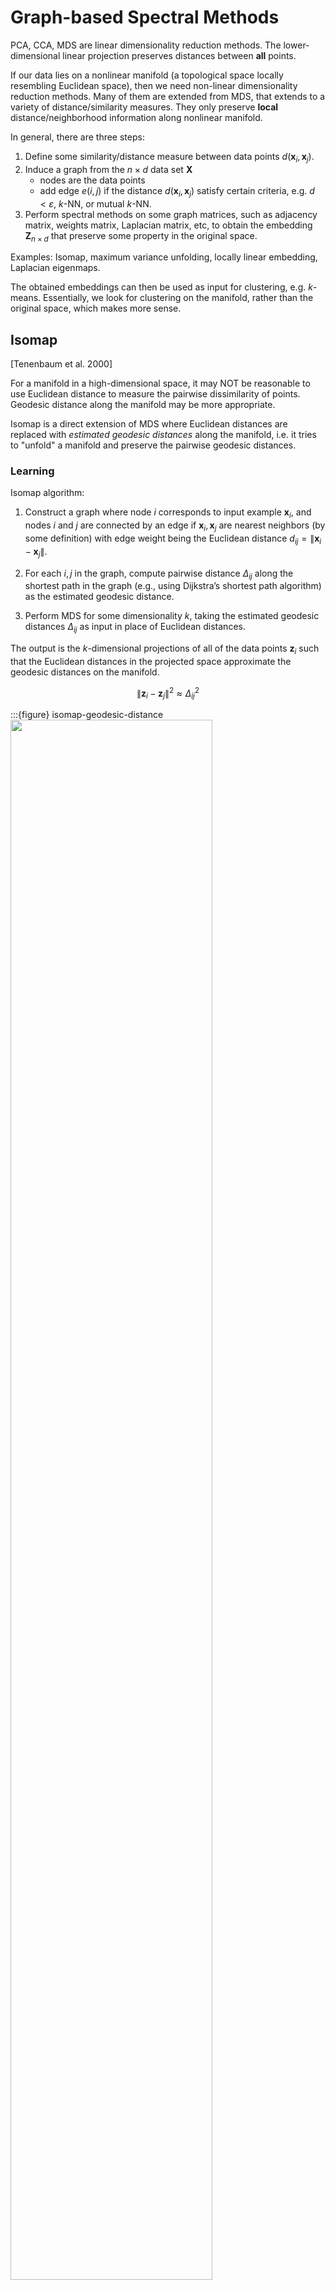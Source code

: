 # Graph-based Spectral Methods

PCA, CCA, MDS are linear dimensionality reduction methods. The lower-dimensional linear projection preserves distances between **all** points.

If our data lies on a nonlinear manifold (a topological space locally resembling Euclidean space), then we need non-linear dimensionality reduction methods. Many of them are extended from MDS, that extends to a variety of distance/similarity measures. They only preserve **local** distance/neighborhood information along nonlinear manifold.

In general, there are three steps:

1. Define some similarity/distance measure between data points $d(\boldsymbol{x}_i ,\boldsymbol{x}_j)$.
2. Induce a graph from the $n \times d$ data set $\boldsymbol{X}$
   - nodes are the data points
   - add edge $e(i,j)$ if the distance $d(\boldsymbol{x}_i,\boldsymbol{x}_j)$ satisfy certain criteria, e.g.  $d<\varepsilon$, $k$-NN, or mutual $k$-NN.
3. Perform spectral methods on some graph matrices, such as adjacency matrix, weights matrix, Laplacian matrix, etc, to obtain the embedding $\boldsymbol{Z} _{n \times d}$ that preserve some property in the original space.


Examples: Isomap, maximum variance unfolding, locally linear embedding, Laplacian eigenmaps.

The obtained embeddings can then be used as input for clustering, e.g. $k$-means. Essentially, we look for clustering on the manifold, rather than the original space, which makes more sense.

## Isomap

[Tenenbaum et al. 2000]

For a manifold in a high-dimensional space, it may NOT be reasonable to use Euclidean distance to measure the pairwise dissimilarity of points. Geodesic distance along the manifold may be more appropriate.

Isomap is a direct extension of MDS where Euclidean distances are replaced with *estimated geodesic distances* along the manifold, i.e. it tries to "unfold" a manifold and preserve the pairwise geodesic distances.


### Learning

Isomap algorithm:

1. Construct a graph where node $i$ corresponds to input example $\boldsymbol{x}_i$, and nodes $i$ and $j$ are connected by an edge if $\boldsymbol{x}_i, \boldsymbol{x}_j$ are nearest neighbors (by some definition) with edge weight being the Euclidean distance $d_{ij} = \left\| \boldsymbol{x}_i -\boldsymbol{x}_j  \right\|$.

1. For each $i,j$ in the graph, compute pairwise distance $\Delta_{i j}$ along the shortest path in the graph (e.g., using Dijkstra’s shortest path algorithm) as the estimated geodesic distance.

1. Perform MDS for some dimensionality $k$, taking the estimated geodesic distances $\Delta_{i j}$ as input in place of Euclidean distances.

The output is the $k$-dimensional projections of all of the data points $\boldsymbol{z}_i$ such that the Euclidean distances in the projected space approximate the geodesic distances on the manifold.

$$
\left\|\boldsymbol{z}_{i}-\boldsymbol{z}_{j}\right\|^{2} \approx \Delta_{i j}^{2}
$$

:::{figure} isomap-geodesic-distance
<img src="../imgs/gb-isomap-d3k2.png" width = "80%" alt=""/>

Isomap with $d=3,k=2$. The blue line is the real geodesic distance and the red line is estimated.  [Livescu 2021]
:::

### Pros Cons

**Pros**

- As the data set size increases, isomap is guaranteed to converge to the correct manifold that the data was drawn from, under certain conditions (e.g. no holes)


**Cons**

- Can be sensitive to the **neighborhood size** used in graph construction, or equivalently to the noise in the data.

    :::{figure} isomap-noise
    <img src="../imgs/gb-isomap-failure.png" width = "70%" alt=""/>

    Isomap fails when there are noises [Livescu 2021]
    :::

- Can't handle **holes** in the manifold. Geodesic distance computation can break. This is because the two points (even with the same color/label) sit in opposite to the hole have large geodesic distance on the manifold, which leads to large Euclidean distance in the projected space.

    :::{figure} gb-isomap-holes
    <img src="../imgs/gb-isomap-holes.png" width = "80%" alt=""/>

    Isomap fails when there are holes [Livescu 2021]
    :::


## Laplacian Eigenmaps

[[Belkin & Niyogi 2003](https://web.cse.ohio-state.edu/~belkin.8/papers/LEM_NC_03.pdf)]

Unlike isomap where the edge weights are local Euclidean distances, Laplacian eigenmaps define edge weights in another way.


### Learning

1. Construct an graph $G = (V, E)$ from data $\boldsymbol{X}$. Add edge $(i, j)$ if $\boldsymbol{x}_i$ and $\boldsymbol{x}_j$ are close, in the sense that
   - $\left\| \boldsymbol{x}_i  - \boldsymbol{x}_j  \right\| < \epsilon$, or
   - $n$-nearest-neighbors

1. Define edge weights as

    $$
    w_{i j}=\left\{\begin{array}{ll}
    \exp \left(-\left\|\boldsymbol{x}_{i}-\boldsymbol{x}_{j}\right\|^{2} / t\right), & (i, j) \in E \\
    0 & \text { otherwise }
    \end{array}\right.
    $$

    where $t$ is a hyperparameter like temperature. As $t = \infty$, $w_{ij} = a_{ij}$.

1. Define a diagonal matrix $\boldsymbol{D}$ with $d_{ii} = \sum_j w_{ij}$. This can be seen as the density around the node $i$. The graph Laplacian is $\boldsymbol{L} = \boldsymbol{D} - \boldsymbol{W}$. The $k$-dimensional representation $\boldsymbol{Z}$ is given by the $k$ bottom eigenvectors (excluding the smallest one, which is $\boldsymbol{1}$) for the generalized eigenvector problem

    $$
    \boldsymbol{L} \boldsymbol{v} = \lambda \boldsymbol{D} \boldsymbol{v}
    $$

    If $G$ is not connected, run this step for each connected component in $G$.

:::{admonition,dropdown,seealso} *Derivation*

We want to preserve locality: if two data points $\boldsymbol{x}_i , \boldsymbol{x}_j$ are close, then their embeddings $\boldsymbol{z}_i , \boldsymbol{z}_j$ are also close. To ensure this, the loss function is formulated as

$$
\sum_{i,j=1}^n w_{ij} \left\| \boldsymbol{z}_i - \boldsymbol{z}_j  \right\|  ^2
$$

where $w_{ij}$ measures the closeness of $i$ and $j$ in $\boldsymbol{X}$. If $i$ and $j$ are close in $\boldsymbol{X}$, then $w_{ij}$ is large, which force $\left\| \boldsymbol{z}_i - \boldsymbol{z}_j  \right\|$ to be small, i.e. $i$ and $j$ are close in $\boldsymbol{Z}$. For $i$ and $j$ that are far away in $\boldsymbol{X}$, don't care. Recall that the objective is to maintain locality.

It can be shown that

$$\begin{aligned}
\sum_{i,j=1}^n w_{ij} \left\| \boldsymbol{z}_i - \boldsymbol{z}_j  \right\|  ^2
&= \sum_{i,j=1}^n w_{ij} \left\| \boldsymbol{Z}^{\top} (\boldsymbol{e} _i - \boldsymbol{e} _j) \right\|  ^2\\
&= 2 \operatorname{tr} \left( \boldsymbol{Z} \boldsymbol{Z} ^{\top} \underbrace{\sum_{ij} w_{ij}(\boldsymbol{e} _i - \boldsymbol{e} _j) (\boldsymbol{e} _i - \boldsymbol{e} _j) ^{\top}}_{=\boldsymbol{L}} \right) \\
&= 2 \operatorname{tr}\left( \boldsymbol{Z} ^{\top} \boldsymbol{L} \boldsymbol{Z} \right) \\
\end{aligned}$$


Hence, our objective is now

$$\begin{aligned}
\min && \operatorname{tr}\left( \boldsymbol{Z} ^{\top} \boldsymbol{L} \boldsymbol{Z} \right) & &&\\
\mathrm{s.t.}
&& \boldsymbol{Z} ^{\top} \boldsymbol{D} \boldsymbol{Z} &= \boldsymbol{I} \\ && \boldsymbol{Z} ^{\top} \boldsymbol{D} \boldsymbol{1} &= \boldsymbol{0} \\
\end{aligned}$$

where the first constraint prevents trivial solution $\boldsymbol{Z} = \boldsymbol{0}$. Actually $\boldsymbol{Z} ^{\top} \boldsymbol{D} \boldsymbol{1} = \boldsymbol{0}$ is not necessary.

The solution ($k$ columns of $\boldsymbol{Z}$) is given by the bottom $k$ eigenvectors (excluding $\boldsymbol{1}$) of the generalized eigenvalue problem

$$
\boldsymbol{L} \boldsymbol{v} = \lambda \boldsymbol{D} \boldsymbol{v}
$$

```{margin}
See [graph Laplacians](graph-laplacian) for details about $\boldsymbol{L} ^\mathrm{rw}$ and $\boldsymbol{L} ^\mathrm{sym}$.
```

Or equivalently, the eigenvectors of random-walk graph Laplacian: $\boldsymbol{L} ^{\mathrm{rw}} = \boldsymbol{D} ^{-1} \boldsymbol{L}$.

To see why the two constraints come from, we can first see a $k=1$ example, i.e. projection onto a line. Suppose the projections are $z_1, \ldots, z_n$, the problem is

$$
\min _{\boldsymbol{z}} \boldsymbol{z} ^{\top} \boldsymbol{L} \boldsymbol{z}
$$

Note that there are two issues
- arbitrary scaling: if $\boldsymbol{z}^*$ is an optimal solution, then a new solution $c\boldsymbol{z}^*$ where $0<c<1$ gives a smaller function value, contradiction. Or we say $\boldsymbol{z} = \boldsymbol{0}$ is a trivial solution.
- translational invariance: if $\boldsymbol{z} ^*$ is an optimal solution, then a new solution $\boldsymbol{z} ^* + c\boldsymbol{1}$ gives the same function value.

```{margin}
The matrix $\boldsymbol{D}$ here is introduced by the authors in the original paper to reflect vertex importance. Actually replacing $\boldsymbol{D}$ by $\boldsymbol{I}$ also solve these two issues.
```

To solve these two issues, we add two constraints $\boldsymbol{z} ^{\top} \boldsymbol{D} \boldsymbol{z} = 1$ and $\boldsymbol{z} ^{\top} \boldsymbol{D} \boldsymbol{1} = 0$ respectively. The second constraint also removes a trivial solution $\boldsymbol{z} = c\boldsymbol{1}$, to be introduced soon. The problem becomes

$$\begin{aligned}
\min && \boldsymbol{z} ^{\top} \boldsymbol{L} \boldsymbol{z}  & &&\\
\mathrm{s.t.}
&& \boldsymbol{z} ^{\top} \boldsymbol{D} \boldsymbol{z} &= 1 &&  \\
&& \boldsymbol{z} ^{\top} \boldsymbol{D} \boldsymbol{1} &= 0 && \\
\end{aligned}$$

the solution is given by the 2nd smallest eigenvector of the generalized eigenproblem

$$
\boldsymbol{L} \boldsymbol{v} = \lambda \boldsymbol{D} \boldsymbol{v}
$$


Note that $\boldsymbol{v} = c\boldsymbol{1}$ is an eigenvector of $\boldsymbol{L}$ but the constraint $\boldsymbol{z} ^{\top} \boldsymbol{D} \boldsymbol{1} =0$ removes that.

To generalize to $k\ge 2$, we generalize the constraints to $\boldsymbol{Z} ^{\top} \boldsymbol{D} \boldsymbol{Z} = \boldsymbol{I}$ and $\boldsymbol{Z} ^{\top} \boldsymbol{D} \boldsymbol{1} = \boldsymbol{0}$ shown above. Note that if we move the second constraint (as in the paper), then the embedding in one of the $k$ dimensions will be $c \boldsymbol{1}$, hence we actually obtain $(k-1)$-dimensional embedding, but it is also helpful to distinguish points.



:::{figure} gb-laplacian-eigenmap-Nt
<img src="../imgs/gb-laplacian-eigenmap-Nt.png" width = "50%" alt=""/>

Laplacian eigenmap with varing $N$-nearest-neighbors and temperature $t$ [Livescu 2021]

:::

<!-- Other formulation: find centered and unit-covariance projections $\boldsymbol{z}_i$ that solve the total projected pairwise distances weighted by $w_{ij}$ and scaled by $d_{ii}d_{jj}$

$$\begin{aligned}
\min &\ \sum_{i j} \frac{w_{i j}|| \boldsymbol{z}_{i}-\boldsymbol{z}_{j}||^{2}}{\sqrt{d_{i i} d_{j j}}} \\
\text{s.t.} &\ \boldsymbol{Z} \text{ is centered and has unit covariance} \\
\end{aligned}$$

The solution $\boldsymbol{Z}$ is given by the $k$ bottom eigenvectors (excluding the smallest one) of the symmetrized normalized Laplacian defined as

$$
\boldsymbol{L}^{\mathrm{sym}} = \boldsymbol{I}  - \boldsymbol{D} ^{-\frac{1}{2}} \boldsymbol{W}  \boldsymbol{D} ^{-\frac{1}{2}}
$$ -->

### Relation to Spectral Clustering

Laplacian eigenmaps, as a dimension reduction that preserves locality, yields the same solution as [normalized cut](Ncut) in spectral clustering. By setting

$$
x_{i}=\left\{\begin{array}{c}
\frac{1}{\operatorname{vol}(A)}, \text { if } V_{i} \in A \\
-\frac{1}{\operatorname{vol}(B)}, \text { if } V_{i} \in B
\end{array}\right.
$$

We can show that $\boldsymbol{x} ^{\top} \boldsymbol{D} \boldsymbol{1} = \boldsymbol{0}$ and

$$
\frac{\boldsymbol{x}^{\top} \boldsymbol{L} \boldsymbol{x}}{\boldsymbol{x}^{\top} \boldsymbol{D}  \boldsymbol{x}}=W(A, B)\left(\frac{1}{\operatorname{vol}(A) }+\frac{1}{\operatorname{vol}(B) }\right)=\operatorname{Ncut}(A, B)
$$

The relaxed problem is

$$\begin{aligned}
\min_{\boldsymbol{x}} && \frac{\boldsymbol{x}^{\top} \boldsymbol{L} \boldsymbol{x}}{\boldsymbol{x}^{\top} \boldsymbol{D}  \boldsymbol{x}} & &&\\
\mathrm{s.t.}
&& \boldsymbol{x} ^{\top} \boldsymbol{D} \boldsymbol{1}  &= 0  && \\
\end{aligned}$$

To solve this, let $\boldsymbol{y} = \boldsymbol{D} ^{1/2} \boldsymbol{x}$, where $\boldsymbol{D}$ is invertible if $G$ has no isolated vertices. Then $\boldsymbol{y} ^{\top} \boldsymbol{D}^{1/2} \boldsymbol{1} =0$ and

$$
\frac{\boldsymbol{x}^{\top} \boldsymbol{L} \boldsymbol{x}}{\boldsymbol{x}^{\top} \boldsymbol{D}}  = \frac{\boldsymbol{y} \boldsymbol{D} ^{-1/2}\boldsymbol{L} \boldsymbol{D} ^{-1/2}\boldsymbol{y} }{\boldsymbol{y} ^{\top} \boldsymbol{y}}
$$

Note that $\boldsymbol{D} ^{-1/2}\boldsymbol{L} \boldsymbol{D} ^{-1/2} = \boldsymbol{L} ^{\mathrm{sym}}$. The problem is then

$$\begin{aligned}
\min_{\boldsymbol{y}} && \frac{\boldsymbol{y} \boldsymbol{L}^{\mathrm{sym}} \boldsymbol{y} }{\boldsymbol{y} ^{\top} \boldsymbol{y}}& &&\\
\mathrm{s.t.}
&& \boldsymbol{y} ^{\top} \boldsymbol{D}^{1/2} \boldsymbol{1} &=0 && \\
\end{aligned}$$

The solution is given by the second smallest eigenvalue of $\boldsymbol{L}^{\mathrm{sym}}$, when $\boldsymbol{y}$ is the corresponding eigenvector.


<!-- ### Interpretation

Consider data points on a circle.

some choice of $\epsilon$

$$
\approx \boldsymbol{L}
$$

$\boldsymbol{L} \boldsymbol{U}  = \boldsymbol{U} \boldsymbol{\Lambda}$ is discretization of the following:

$$
\frac{\partial^2 \boldsymbol{U}}{\partial x^2}  = \lambda \boldsymbol{U}
$$

$$U(0) = U(1)$$ -->

<!-- ### Diffusion Map

Interpretation: weighting $\boldsymbol{L}$ by connectivity (low weight for low connectivity) $\boldsymbol{D} ^{-1} \boldsymbol{L} \boldsymbol{v} = \lambda \boldsymbol{v}$, recall $\boldsymbol{L} = \boldsymbol{D} - \boldsymbol{W}$, then $\boldsymbol{D} ^{-1} \boldsymbol{W} \boldsymbol{v} = (1-\lambda)\boldsymbol{z}$.

$\mathbb{M}  = \boldsymbol{D} ^{-1} \boldsymbol{W}$ is a rwo stochastic matrix.

where $\mathbb{M} \boldsymbol{1} = \boldsymbol{1}, \mathbb{M} \ge 0, \lambda(\mathbb{M}) \le 1$. -->


### Seriation Problem

[Wikipedia](https://en.wikipedia.org/wiki/Seriation_(archaeology))

Now there are some archeological pieces $i = 1, \ldots, n$. Want to time order them $\pi(i)$. Have in hand is there similarity $w_{ij}$.

The problem can be formulated as

$$

$$

Permutation is hard. Spectral relaxation drop the permutation constraint.

Hope that the relative order in $f^*$ can tell $\boldsymbol{\pi}$.

What if we have some information, say $i$ is in some year for some $i$'s? Can we use this information?



## Randomized SVD-based Methods

### Johnson-Lindenstrauss Lemma

Lemma (Johnson-Lindenstrauss)
: For data vectors be $\boldsymbol{x} _1, \boldsymbol{x} _2, \ldots, \boldsymbol{x} _n \in \mathbb{R} ^d$ and  tolerance $\epsilon \in (0, \frac{1}{2} )$, there exists a Lipshitz mapping $f: \mathbb{R} ^d \rightarrow \mathbb{R} ^k$, where $k = \lfloor \frac{24 \log n}{\epsilon^2} \rfloor$ such that

  $$
  (1 - \epsilon) \left\| \boldsymbol{x}_i - \boldsymbol{x}_j  \right\| ^2 \le \left\| f(\boldsymbol{x}_i ) - f(\boldsymbol{x}_j )\right\| \le (1 + \epsilon) \left\| \boldsymbol{x}_i - \boldsymbol{x}_j  \right\| ^2
  $$

How do we construct $f$? Consider a random linear mapping: $f(\boldsymbol{u}) = \frac{1}{\sqrt{k}} \boldsymbol{A} \boldsymbol{u}$ for some $\boldsymbol{A} \in \mathbb{R} ^{k \times d}$ where $k < d$ and $a_{ij} \overset{\text{iid}}{\sim} \mathcal{N} (0, 1)$. The intuition: the columns of $\boldsymbol{A}$ are orthogonal to each other in expectation. If indeed orthogonal, then $\left\| \frac{1}{\sqrt{k}} \boldsymbol{A} \boldsymbol{u}  \right\| = \left\| \boldsymbol{u}  \right\|$.

To prove it, we need the following lemma.

Lemma (Norm preserving)
: Fix a vector $\boldsymbol{u} \in \mathbb{R} ^d$, then $\boldsymbol{A}$ preserves its norm in expectation.

  $$
  \mathbb{E} \left[ \left\| \frac{1}{\sqrt{k}} \boldsymbol{A} \boldsymbol{u}   \right\|^2 \right]  = \mathbb{E} [\left\| \boldsymbol{u}  \right\|^2]
  $$

  :::{admonition,dropdown,seealso} *Proof*


  $$\begin{aligned}
  \frac{1}{k} \mathbb{E} [\left\| \boldsymbol{A} \boldsymbol{u}  \right\| ^2]  
  &= \frac{1}{k} \boldsymbol{u} ^{\top} \mathbb{E} [\boldsymbol{A} ^{\top} \boldsymbol{A} ] \boldsymbol{u}    \\
  &= \frac{1}{k} \boldsymbol{u} ^{\top} k \boldsymbol{I}_{n \times n} \boldsymbol{u}     \\
  &= \left\| \boldsymbol{u}  \right\|   ^2 \\
  \end{aligned}$$

  The second equality holds since


  $$
  \mathbb{E} [\boldsymbol{a} _i ^{\top} \boldsymbol{a} _j] = \left\{\begin{array}{ll}
  \sum_{p=1}^k \mathbb{E} [a_{ik}^2] = \sum_{p=1}^k 1 =k , & \text { if } i=j \\
  0, & \text { otherwise }
  \end{array}\right.
  $$

  :::

Lemma (Concentration)
: Blessing of high dimensionality: things concentrate around mean. The probability of deviation is bounded. We first prove one-side deviation probability. The proof for the other side is similar.

  $$
  \mathbb{P} \left( \left\| \frac{1}{\sqrt{k}} \boldsymbol{A} \boldsymbol{u}   \right\| ^2 > (1 + \epsilon) \left\| \boldsymbol{u}  \right\|  ^2 \right)  \le \exp \left( \frac{k}{2} \left( \frac{\epsilon^2}{2} - \frac{\epsilon^3}{2}  \right) \right)
  $$

  :::{admonition,dropdown,seealso} *Proof*

  Let $\boldsymbol{v} = \frac{\boldsymbol{A} \boldsymbol{u} }{\left\| \boldsymbol{u}  \right\| } \in \mathbb{R} ^k$, it is easy to see $V_i \sim \mathcal{N} (0, 1)$. In this case,

  $$\begin{aligned}
  \mathbb{P}\left( \left\| \boldsymbol{v} \right\| ^2 > (1 + \epsilon) k\right)
  &= \mathbb{P}\left( \exp (\lambda \left\| \boldsymbol{v}  \right\| ^2) > \exp (1+ \epsilon) k \lambda \right)  \\
  &\le \frac{\mathbb{E} [\exp (\lambda \left\| \boldsymbol{v}  \right\| ^2)] }{\exp [ (1+ \epsilon) k\lambda]}  \quad \because \text{Markov inequality} \\
  &\le \frac{[\mathbb{E} [\exp (\lambda V_i^2)]]^k }{\exp [ (1+ \epsilon) k\lambda]}  \quad \because V_i \text{ are i.i.d.}  \\
  &=  \exp [-(1 + \epsilon) k \lambda] \left( \frac{1}{1-2\lambda}  \right)^{k/2} \\
  \end{aligned}$$

  The last equality holds since by moment generating function $\mathbb{E} [e^{tX}] = \frac{1}{\sqrt{1- 2t} }$ for $X \sim \chi ^2 _1$.

  If we choose $\lambda = \frac{\epsilon}{2(1+\epsilon)} < \frac{1}{2}$, then


  $$
  \mathbb{P} (\left\| \boldsymbol{v}  \right\| > (1 + \epsilon)k)  \le \left[ (1+\epsilon)e^{- \epsilon} \right]^{k/2}.
  $$

  Then it remains to show $1+\epsilon \le \exp(\epsilon - \frac{\epsilon^2}{2} +  \frac{\epsilon^3}{2})$ for $\epsilon > 0$, which is true by derivative test. Plug in this inequality we get the required inequality.


  Then by union bound,

  $$
  \mathbb{P}\left( \left\| \boldsymbol{v}  \right\| > (1 + \epsilon) k \text{ or }  \left\| \boldsymbol{v}  \right\| < (1 - \epsilon) k \right) \le 2 \exp \left(\frac{k}{2}\left(\frac{\epsilon^{2}}{2}-\frac{\epsilon^{3}}{2}\right)\right)
  $$

  :::

Now we prove the JL lemma.

:::{admonition,dropdown,seealso} *Proof of JL*

The probability we fail to find an $\epsilon$-distortion map for any $(i, j)$ pair is

$$\begin{aligned}
&= \mathbb{P} \left( \exists i, j: \left\| \boldsymbol{A} \boldsymbol{x}_i - \boldsymbol{A} \boldsymbol{x}_j  \right\|^2 > (1 + \epsilon) \left\| \boldsymbol{x}_i - \boldsymbol{x}_j  \right\|  ^2  \text{ or } < (1 - \epsilon) \left\| \boldsymbol{x}_i - \boldsymbol{x}_j  \right\|  ^2 \right)   \\
&= \mathbb{P} \left( \cup_{(i,j)} \right)  \\
&\le \binom{n}{2} 2  \exp \left(\frac{k}{2}\left(\frac{\epsilon^{2}}{2}-\frac{\epsilon^{3}}{2}\right)\right)\quad \because \text{union bound} \\
&\le 2 n^2 \exp \left(\frac{k}{2}\left(\frac{\epsilon^{2}}{2}-\frac{\epsilon^{3}}{2}\right)\right)\\
\end{aligned}$$

With some choice of $k$, this upper bound is $1 - \frac{1}{n}$, i.e. there is an $\frac{1}{n}$ chance we get a map with $\epsilon$ distortion. What if we want a higher probability?

For some $\alpha$, if we set, $k \ge (4 + 2\alpha) \left( \frac{\epsilon^{2}}{2}-\frac{\epsilon^{3}}{2} \right) ^{-1} \log(n)$, then the embedding $f(\boldsymbol{x} ) = \frac{1}{\sqrt{k}} \boldsymbol{A} \boldsymbol{x}$ succeeds with probability at least $1 - \frac{1}{n^\alpha}$.

:::

### Randomized SVD

SVD for $\boldsymbol{A} \in \mathbb{R} ^{n \times n}$ takes $\mathcal{O} (n^3)$, can we use this intuition for doing faster? References: Gu & Eisenstat, Tygert & Rokhlin, Martin Sison, Halto.

A vanilla algorithm,

- create $\boldsymbol{\Omega}\in \mathbb{R} ^{n \times k}$ with $\Omega_{ij} \overset{\text{iid}}{\sim} \mathcal{N} (0, 1)$
- compute $\boldsymbol{Y} = \boldsymbol{A} \boldsymbol{\Omega} \in \mathbb{R} ^{n \times k}$, which takes $\mathcal{O} (n^2 k)$. That is, we randomly project $\boldsymbol{A}$ onto $\mathbb{R} ^{ n\times k}$, preserving $\operatorname{rank}(\boldsymbol{A})$.
- compute QR decomposition $\boldsymbol{Y} = \boldsymbol{Q} \boldsymbol{R}$, which takes $\mathcal{O} (nk ^2)$. We want $\operatorname{range}(\boldsymbol{Q} ) = \operatorname{range} (\boldsymbol{A} )$
- compute $\tilde{\boldsymbol{A}}  = \boldsymbol{Q} (\boldsymbol{Q} ^{\top} \boldsymbol{A} ) = \boldsymbol{Q} \boldsymbol{B}$ which takes $\mathcal{O} (n^2k )$. If indeed the ranges are the same, then $\boldsymbol{A} = \boldsymbol{Q}  \boldsymbol{Q} ^{\top} \boldsymbol{A}$
- SVD of $\boldsymbol{B} = \tilde{\boldsymbol{U} } \boldsymbol{\Sigma} \boldsymbol{V} ^{\top}$, which takes $\mathcal{O} (nk^2 + k^3)$
- return $\tilde{\boldsymbol{A} } = (\boldsymbol{Q} \tilde{\boldsymbol{U} }) \boldsymbol{\Sigma} \boldsymbol{V} ^{\top} = \boldsymbol{U} \boldsymbol{\Sigma} \boldsymbol{V} ^{\top}$.

If $\tilde{\boldsymbol{A}} \approx \boldsymbol{A}$ then we have the total time is $\mathcal{O} (n^2 k)$.

There can by other choices of $\boldsymbol{\Omega}$. For instance, in fast JL algorithm, $\boldsymbol{\Omega} = \boldsymbol{S} \boldsymbol{F} \boldsymbol{D}$, where
- $\boldsymbol{S}$ is a $k \times n$ sampling matrix having on non-zero entry in each row at random
- $\boldsymbol{F}$ is an $n \times n$ Fourier matrix
- $\boldsymbol{D}$ is an $n \times n$ diagonal matrix $d_i \pm 1$ entires with equal probability

The total complexity if $\mathcal{O} (k + n\log n + n)$.

## Locally Linear Embedding

Locally linear embedding learns a mapping in which each point can be expressed as a **linear function** of its nearest neighbors.

## Maximum Variance Unfolding

Maximum variance unfolding tries to maximize the variance of the data (like PCA) while respecting neighborhood relationships.

ref: https://www.youtube.com/watch?v=DW3lSYltfzo


.


.


.


.


.


.


.


.
